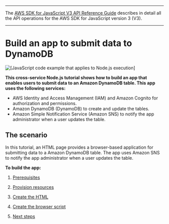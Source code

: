 --------

 The [AWS SDK for JavaScript V3 API Reference Guide](https://docs.aws.amazon.com/AWSJavaScriptSDK/v3/latest/index.html) describes in detail all the API operations for the AWS SDK for JavaScript version 3 \(V3\)\. 

--------

# Build an app to submit data to DynamoDB<a name="cross-service-example-submitting-data"></a>

![\[JavaScript code example that applies to Node.js execution\]](http://docs.aws.amazon.com/sdk-for-javascript/v3/developer-guide/images/nodeicon.png)

**This cross\-service Node\.js tutorial shows how to build an app that enables users to submit data to an Amazon DynamoDB table\. This app uses the following services:**
+ AWS Identity and Access Management \(IAM\) and Amazon Cognito for authorization and permissions\.
+ Amazon DynamoDB \(DynamoDB\) to create and update the tables\.
+ Amazon Simple Notification Service \(Amazon SNS\) to notify the app administrator when a user updates the table\.

## The scenario<a name="cross-service-example-submitting-data-scenario"></a>

In this tutorial, an HTML page provides a browser\-based application for submitting data to a Amazon DynamoDB table\. The app uses Amazon SNS to notify the app administrator when a user updates the table\.



**To build the app:**

1. [Prerequisites](s3-crossservices-adddata-prereqs.md)

1. [Provision resources](s3-crossservices-adddata-provision-resources.md)

1. [Create the HTML](s3-crossservices-adddata-front-end.md)

1. [Create the browser script](cross-service-submitdata-browser-script.md)

1. [Next steps](s3-crossservices-adddata-destroy.md)